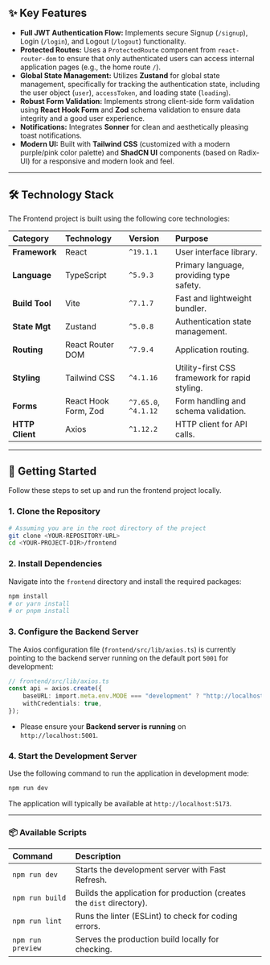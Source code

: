 ## ✨ Key Features

  * **Full JWT Authentication Flow:** Implements secure Signup (`/signup`), Login (`/login`), and Logout (`/logout`) functionality.
  * **Protected Routes:** Uses a `ProtectedRoute` component from `react-router-dom` to ensure that only authenticated users can access internal application pages (e.g., the home route `/`).
  * **Global State Management:** Utilizes **Zustand** for global state management, specifically for tracking the authentication state, including the user object (`user`), `accessToken`, and loading state (`loading`).
  * **Robust Form Validation:** Implements strong client-side form validation using **React Hook Form** and **Zod** schema validation to ensure data integrity and a good user experience.
  * **Notifications:** Integrates **Sonner** for clean and aesthetically pleasing toast notifications.
  * **Modern UI:** Built with **Tailwind CSS** (customized with a modern purple/pink color palette) and **ShadCN UI** components (based on Radix-UI) for a responsive and modern look and feel.

-----

## 🛠️ Technology Stack

The Frontend project is built using the following core technologies:

| Category | Technology | Version | Purpose |
| :--- | :--- | :--- | :--- |
| **Framework** | React | `^19.1.1` | User interface library. |
| **Language** | TypeScript | `^5.9.3` | Primary language, providing type safety. |
| **Build Tool** | Vite | `^7.1.7` | Fast and lightweight bundler. |
| **State Mgt** | Zustand | `^5.0.8` | Authentication state management. |
| **Routing** | React Router DOM | `^7.9.4` | Application routing. |
| **Styling** | Tailwind CSS | `^4.1.16` | Utility-first CSS framework for rapid styling. |
| **Forms** | React Hook Form, Zod | `^7.65.0`, `^4.1.12` | Form handling and schema validation. |
| **HTTP Client** | Axios | `^1.12.2` | HTTP client for API calls. |

-----

## 🚀 Getting Started

Follow these steps to set up and run the frontend project locally.

### 1\. Clone the Repository

```bash
# Assuming you are in the root directory of the project
git clone <YOUR-REPOSITORY-URL>
cd <YOUR-PROJECT-DIR>/frontend
```

### 2\. Install Dependencies

Navigate into the `frontend` directory and install the required packages:

```bash
npm install
# or yarn install
# or pnpm install
```

### 3\. Configure the Backend Server

The Axios configuration file (`frontend/src/lib/axios.ts`) is currently pointing to the backend server running on the default port `5001` for development:

```typescript
// frontend/src/lib/axios.ts
const api = axios.create({
    baseURL: import.meta.env.MODE === "development" ? "http://localhost:5001/api" : "/api",
    withCredentials: true,
});
```

  * Please ensure your **Backend server is running** on `http://localhost:5001`.

### 4\. Start the Development Server

Use the following command to run the application in development mode:

```bash
npm run dev
```

The application will typically be available at `http://localhost:5173`.

-----

### 📦 Available Scripts

| Command | Description |
| :--- | :--- |
| `npm run dev` | Starts the development server with Fast Refresh. |
| `npm run build` | Builds the application for production (creates the `dist` directory). |
| `npm run lint` | Runs the linter (ESLint) to check for coding errors. |
| `npm run preview` | Serves the production build locally for checking. |
